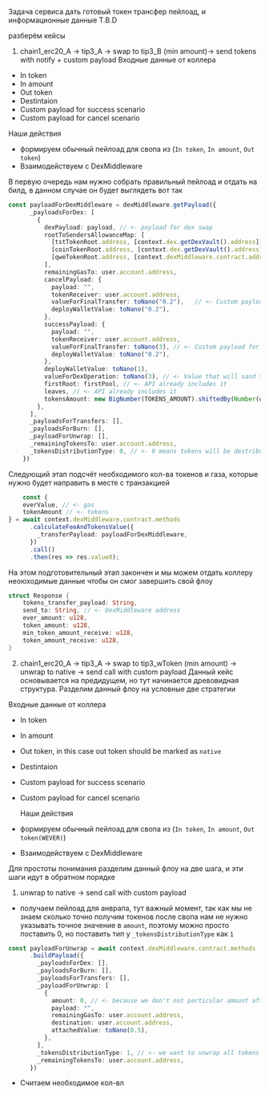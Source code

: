 
Задача сервиса дать готовый токен трансфер пейлоад, и информационные данные T.B.D

разберём кейсы

1) chain1_erc20_A -> tip3_A -> swap to tip3_B (min amount)-> send tokens with notify + custom payload
   Входные данные от коллера
- In token
- In amount
- Out token
- Destintaion
- Custom payload for success scenario
- Custom payload for cancel scenario

Наши действия
- формируем обычный пейлоад для свопа из (`In token`, `In amount`, `Out token`)
- Взаимодействуем с DexMiddleware
  
В первую очередь нам нужно собрать правильный пейлоад и отдать на билд, в данном случае он будет выглядеть вот так
```typescript
const payloadForDexMiddleware = dexMiddleware.getPayload({
      _payloadsForDex: [
        {
          dexPayload: payload, // <- payload for dex swap
          rootToSendersAllowanceMap: [
            [tstTokenRoot.address, [context.dex.getDexVault().address]],
            [coinTokenRoot.address, [context.dex.getDexVault().address]],                             // <- API already includes it
            [qweTokenRoot.address, [context.dexMiddleware.contract.address, dexPoolFooBarQwe.address]],
          ],
          remainingGasTo: user.account.address,
          cancelPayload: {
            payload: "",
            tokenReceiver: user.account.address,
            valueForFinalTransfer: toNano("0.2"),   // <- Custom payload for cancel scenario
            deployWalletValue: toNano("0.2"),
          },
          successPayload: {
            payload: "",
            tokenReceiver: user.account.address,
            valueForFinalTransfer: toNano(3), // <- Custom payload for cancel scenario
            deployWalletValue: toNano("0.2"),
          },
          deployWalletValue: toNano(1),
          valueForDexOperation: toNano(3), // <- Value that will sand to the dex, API already includes it
          firstRoot: firstPool, // <- API already includes it
          leaves, // <- API already includes it
          tokensAmount: new BigNumber(TOKENS_AMOUNT).shiftedBy(Number(qweTokenWallet.tokenDecimals)).toString(), // <- Tokens amout that will be directed to the DEX
        },
      ],
      _payloadsForTransfers: [],
      _payloadsForBurn: [],
      _payloadForUnwrap: [],
      _remainingTokensTo: user.account.address,
      _tokensDistributionType: 0, // <- 0 means tokens will be destributed by `tokensAmount`, 1 means all tokens will be directed to the only one flow
    })
```
Следующий этап подсчёт необходимого кол-ва токенов и газа, которые нужно будет направить в месте с транзакцией
```typescript
    const {
    everValue, // <- gas
    tokenAmount // <- tokens
} = await context.dexMiddleware.contract.methods
      .calculateFeeAndTokensValue({
        _transferPayload: payloadForDexMiddleware,
      })
      .call()
      .then(res => res.value0);
```
На этом подготовительный этап закончен и мы можем отдать коллеру неоюходимые данные чтобы он смог завершить свой флоу
```rust
struct Response {
    tokens_transfer_payload: String,
    send_to: String, // <- DexMiddleware address
    ever_amount: u128,
    token_amount: u128,
    min_token_amount_receive: u128,
    token_amount_receive: u128,
}
```

2) chain1_erc20_A -> tip3_A -> swap to tip3_wToken (min amount) -> unwrap to native -> send call with custom payload
Данный кейс основывается на предидущем, но тут начинается древовидная структура. Разделим данный флоу на условные две стратегии


  Входные данные от коллера
- In token
- In amount
- Out token, in this case out token should be marked as `native`
- Destintaion
- Custom payload for success scenario
- Custom payload for cancel scenario

  Наши действия
- формируем обычный пейлоад для свопа из (`In token`, `In amount`, `Out token(WEVER)`)
- Взаимодействуем с DexMiddleware

Для простоты понимания разделим данный флоу на две шага, и эти шаги идут в обратном порядке
1. unwrap to native -> send call with custom payload
- получаем пейлоад для анврапа, тут важный момент, так как мы не знаем сколько точно получим токенов после свопа нам не нужно
указывать точное значение в `amount`, поэтому можно просто поставить 0, но поставить тип у  `_tokensDistributionType` как `1`
```typescript
const payloadForUnwrap = await context.dexMiddleware.contract.methods
      .buildPayload({
        _payloadsForDex: [],
        _payloadsForBurn: [],
        _payloadsForTransfers: [],
        _payloadForUnwrap: [
          {
            amount: 0, // <- because we don't not particular amount after swap
            payload: "",
            remainingGasTo: user.account.address,
            destination: user.account.address,
            attachedValue: toNano(0.5),
          },
        ],
        _tokensDistributionType: 1, // <- we want to unwrap all tokens
        _remainingTokensTo: user.account.address,
      })
```
- Считаем необходимое кол-вл 

